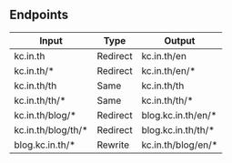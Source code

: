 ## Endpoints

| Input               | Type     | Output              |
| ------------------- | -------- | ------------------- |
| kc.in.th            | Redirect | kc.in.th/en         |
| kc.in.th/\*         | Redirect | kc.in.th/en/\*      |
| kc.in.th/th         | Same     | kc.in.th/th         |
| kc.in.th/th/\*      | Same     | kc.in.th/th/\*      |
| kc.in.th/blog/\*    | Redirect | blog.kc.in.th/en/\* |
| kc.in.th/blog/th/\* | Redirect | blog.kc.in.th/th/\* |
| blog.kc.in.th/\*    | Rewrite  | kc.in.th/blog/en/\* |
